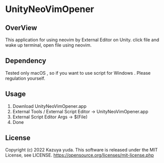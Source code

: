 # UnityNeoVimOpener

## OverView
This application for using neovim by External Editor on Unity.
click file and wake up terminal, open file using neovim.

## Dependency
Tested only macOS , so if you want to use script for Windows . Please regulation yourself.

## Usage
1. Download UnityNeoVimOpener.app
2. External Tools / External Script Editor -> UnityNeoVimOpener.app
3. External Script Editor Args -> $(File)
4. Done

## License
Copyright (c) 2022 Kazuya yuda. This software is released under the MIT License, see LICENSE. https://opensource.org/licenses/mit-license.php